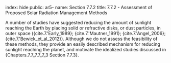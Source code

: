 index: hide
public: ar5-
name: Section 7.7.2
title: 7.7.2 - Assessment of Proposed Solar Radiation Management Methods

A number of studies have suggested reducing the amount of sunlight reaching the Earth by placing solid or refractive disks, or dust particles, in outer space ({cite.7.'Early_1989}; {cite.7.'Mautner_1991}; {cite.7.'Angel_2006}; {cite.7.'Bewick_et_al_2012}). Although we do not assess the feasibility of these methods, they provide an easily described mechanism for reducing sunlight reaching the planet, and motivate the idealized studies discussed in {Chapters.7.7_7.7_7_3 Section 7.7.3}.
